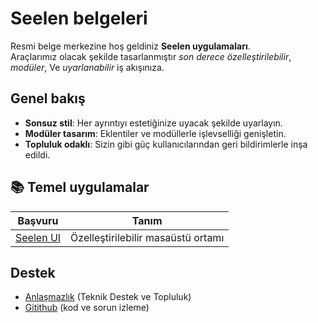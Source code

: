 # **Seelen belgeleri**

Resmi belge merkezine hoş geldiniz **Seelen uygulamaları**.\
Araçlarımız olacak şekilde tasarlanmıştır *son derece özelleştirilebilir*, *modüler*, Ve *uyarlanabilir*
iş akışınıza.

## Genel bakış

* **Sonsuz stil**: Her ayrıntıyı estetiğinize uyacak şekilde uyarlayın.
* **Modüler tasarım**: Eklentiler ve modüllerle işlevselliği genişletin.
* **Topluluk odaklı**: Sizin gibi güç kullanıcılarından geri bildirimlerle inşa edildi.

## **📚 Temel uygulamalar**

| Başvuru                      | Tanım                              |
| ---------------------------- | ---------------------------------- |
| [Seelen UI](/apps/seelen-ui) | Özelleştirilebilir masaüstü ortamı |

## Destek

* [Anlaşmazlık](https://discord.gg/ABfASx5ZAJ) (Teknik Destek ve Topluluk)
* [Gitithub](https://github.com/Seelen-Inc) (kod ve sorun izleme)
